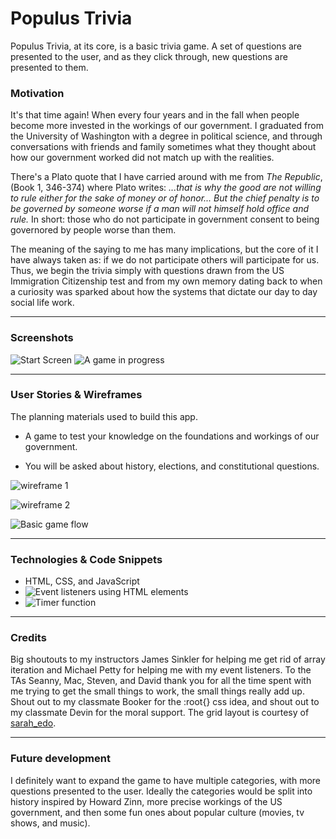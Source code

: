 # Populus Trivia
Populus Trivia, at its core, is a basic trivia game. A set of questions are presented to the user, and as they click through, new questions are presented to them.

### Motivation
It's that time again! When every four years and in the fall when people become more invested in the workings of our government. I graduated from the University of Washington with a degree in political science, and through conversations with friends and family sometimes what they thought about how our government worked did not match up with the realities.

There's a Plato quote that I have carried around with me from *The Republic*, (Book 1, 346-374) where Plato writes: *...that is why the good are not willing to rule either for the sake of money or of honor... But the chief penalty is to be governed by someone worse if a man will not himself hold office and rule.* In short: those who do not participate in government consent to being governored by people worse than them.

The meaning of the saying to me has many implications, but the core of it I have always taken as: if we do not participate others will participate for us. Thus, we begin the trivia simply with questions drawn from the US Immigration Citizenship test and from my own memory dating back to when a curiosity was sparked about how the systems that dictate our day to day social life work.

---
### Screenshots
![Start Screen](./images/indexhtml.png)
![A game in progress](./images/game-in-progress.png)

---
### User Stories & Wireframes
The planning materials used to build this app.
* A game to test your knowledge on the foundations and workings of our government.

* You will be asked about history, elections, and constitutional questions.


![wireframe 1](./wire-frames/wire-frame-1.png)

![wireframe 2](./wire-frames/wire-frame-2.png)

![Basic game flow](./wire-frames/function-flow-chart.png)

---
### Technologies & Code Snippets
* HTML, CSS, and JavaScript
* ![Event listeners using HTML elements](./images/event-listeners.png)
* ![Timer function](./images/timer-function.png)

---
### Credits
Big shoutouts to my instructors James Sinkler for helping me get rid of array iteration and Michael Petty for helping me with my event listeners. To the TAs Seanny, Mac, Steven, and David thank you for all the time spent with me trying to get the small things to work, the small things really add up. Shout out to my classmate Booker for the :root{} css idea, and shout out to my classmate Devin for the moral support. The grid layout is courtesy of [sarah_edo](https://cssgrid-generator.netlify.app/).

---

### Future development
I definitely want to expand the game to have multiple categories, with more questions presented to the user. Ideally the categories would be split into history inspired by Howard Zinn, more precise workings of the US government, and then some fun ones about popular culture (movies, tv shows, and music). 
